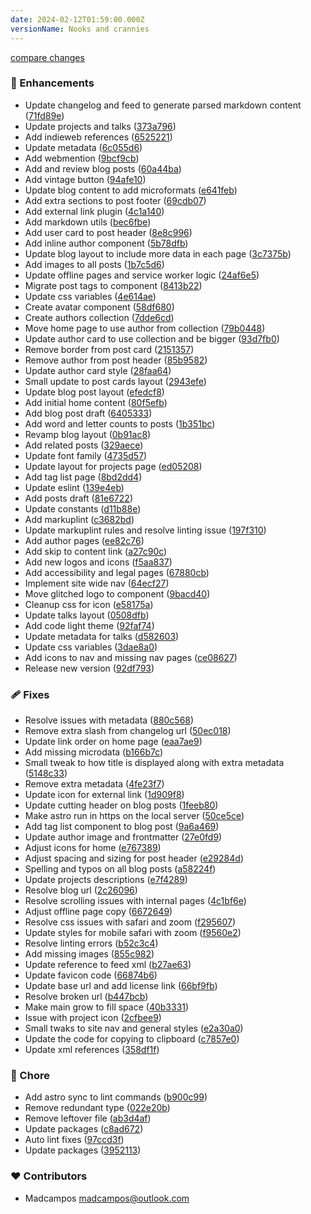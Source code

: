 ```yaml
---
date: 2024-02-12T01:59:00.000Z
versionName: Nooks and crannies
---
```


[compare changes](https://github.com/madcampos/madcampos/compare/v3.3.0...v3.4.0)

### 🚀 Enhancements

- Update changelog and feed to generate parsed markdown content ([71fd89e](https://github.com/madcampos/madcampos/commit/71fd89e))
- Update projects and talks ([373a796](https://github.com/madcampos/madcampos/commit/373a796))
- Add indieweb references ([6525221](https://github.com/madcampos/madcampos/commit/6525221))
- Update metadata ([6c055d6](https://github.com/madcampos/madcampos/commit/6c055d6))
- Add webmention ([9bcf9cb](https://github.com/madcampos/madcampos/commit/9bcf9cb))
- Add and review blog posts ([60a44ba](https://github.com/madcampos/madcampos/commit/60a44ba))
- Add vintage button ([94afe10](https://github.com/madcampos/madcampos/commit/94afe10))
- Update blog content to add microformats ([e641feb](https://github.com/madcampos/madcampos/commit/e641feb))
- Add extra sections to post footer ([69cdb07](https://github.com/madcampos/madcampos/commit/69cdb07))
- Add external link plugin ([4c1a140](https://github.com/madcampos/madcampos/commit/4c1a140))
- Add markdown utils ([bec6fbe](https://github.com/madcampos/madcampos/commit/bec6fbe))
- Add user card to post header ([8e8c996](https://github.com/madcampos/madcampos/commit/8e8c996))
- Add inline author component ([5b78dfb](https://github.com/madcampos/madcampos/commit/5b78dfb))
- Update blog layout to include more data in each page ([3c7375b](https://github.com/madcampos/madcampos/commit/3c7375b))
- Add images to all posts ([1b7c5d6](https://github.com/madcampos/madcampos/commit/1b7c5d6))
- Update offline pages and service worker logic ([24af6e5](https://github.com/madcampos/madcampos/commit/24af6e5))
- Migrate post tags to component ([8413b22](https://github.com/madcampos/madcampos/commit/8413b22))
- Update css variables ([4e614ae](https://github.com/madcampos/madcampos/commit/4e614ae))
- Create avatar component ([58df680](https://github.com/madcampos/madcampos/commit/58df680))
- Create authors collection ([7dde6cd](https://github.com/madcampos/madcampos/commit/7dde6cd))
- Move home page to use author from collection ([79b0448](https://github.com/madcampos/madcampos/commit/79b0448))
- Update author card to use collection and be bigger ([93d7fb0](https://github.com/madcampos/madcampos/commit/93d7fb0))
- Remove border from post card ([2151357](https://github.com/madcampos/madcampos/commit/2151357))
- Remove author from post header ([85b9582](https://github.com/madcampos/madcampos/commit/85b9582))
- Update author card style ([28faa64](https://github.com/madcampos/madcampos/commit/28faa64))
- Small update to post cards layout ([2943efe](https://github.com/madcampos/madcampos/commit/2943efe))
- Update blog post layout ([efedcf8](https://github.com/madcampos/madcampos/commit/efedcf8))
- Add initial home content ([80f5efb](https://github.com/madcampos/madcampos/commit/80f5efb))
- Add blog post draft ([6405333](https://github.com/madcampos/madcampos/commit/6405333))
- Add word and letter counts to posts ([1b351bc](https://github.com/madcampos/madcampos/commit/1b351bc))
- Revamp blog layout ([0b91ac8](https://github.com/madcampos/madcampos/commit/0b91ac8))
- Add related posts ([329aece](https://github.com/madcampos/madcampos/commit/329aece))
- Update font family ([4735d57](https://github.com/madcampos/madcampos/commit/4735d57))
- Update layout for projects page ([ed05208](https://github.com/madcampos/madcampos/commit/ed05208))
- Add tag list page ([8bd2dd4](https://github.com/madcampos/madcampos/commit/8bd2dd4))
- Update eslint ([139e4eb](https://github.com/madcampos/madcampos/commit/139e4eb))
- Add posts draft ([81e6722](https://github.com/madcampos/madcampos/commit/81e6722))
- Update constants ([d11b88e](https://github.com/madcampos/madcampos/commit/d11b88e))
- Add markuplint ([c3682bd](https://github.com/madcampos/madcampos/commit/c3682bd))
- Update markuplint rules and resolve linting issue ([197f310](https://github.com/madcampos/madcampos/commit/197f310))
- Add author pages ([ee82c76](https://github.com/madcampos/madcampos/commit/ee82c76))
- Add skip to content link ([a27c90c](https://github.com/madcampos/madcampos/commit/a27c90c))
- Add new logos and icons ([f5aa837](https://github.com/madcampos/madcampos/commit/f5aa837))
- Add accessibility and legal pages ([67880cb](https://github.com/madcampos/madcampos/commit/67880cb))
- Implement site wide nav ([64ecf27](https://github.com/madcampos/madcampos/commit/64ecf27))
- Move glitched logo to component ([9bacd40](https://github.com/madcampos/madcampos/commit/9bacd40))
- Cleanup css for icon ([e58175a](https://github.com/madcampos/madcampos/commit/e58175a))
- Update talks layout ([0508dfb](https://github.com/madcampos/madcampos/commit/0508dfb))
- Add code light theme ([92faf74](https://github.com/madcampos/madcampos/commit/92faf74))
- Update metadata for talks ([d582603](https://github.com/madcampos/madcampos/commit/d582603))
- Update css variables ([3dae8a0](https://github.com/madcampos/madcampos/commit/3dae8a0))
- Add icons to nav and missing nav pages ([ce08627](https://github.com/madcampos/madcampos/commit/ce08627))
- Release new version ([92df793](https://github.com/madcampos/madcampos/commit/92df793))

### 🩹 Fixes

- Resolve issues with metadata ([880c568](https://github.com/madcampos/madcampos/commit/880c568))
- Remove extra slash from changelog url ([50ec018](https://github.com/madcampos/madcampos/commit/50ec018))
- Update link order on home page ([eaa7ae9](https://github.com/madcampos/madcampos/commit/eaa7ae9))
- Add missing microdata ([b166b7c](https://github.com/madcampos/madcampos/commit/b166b7c))
- Small tweak to how title is displayed along with extra metadata ([5148c33](https://github.com/madcampos/madcampos/commit/5148c33))
- Remove extra metadata ([4fe23f7](https://github.com/madcampos/madcampos/commit/4fe23f7))
- Update icon for external link ([1d909f8](https://github.com/madcampos/madcampos/commit/1d909f8))
- Update cutting header on blog posts ([1feeb80](https://github.com/madcampos/madcampos/commit/1feeb80))
- Make astro run in https on the local server ([50ce5ce](https://github.com/madcampos/madcampos/commit/50ce5ce))
- Add tag list component to blog post ([9a6a469](https://github.com/madcampos/madcampos/commit/9a6a469))
- Update author image and frontmatter ([27e0fd9](https://github.com/madcampos/madcampos/commit/27e0fd9))
- Adjust icons for home ([e767389](https://github.com/madcampos/madcampos/commit/e767389))
- Adjust spacing and sizing for post header ([e29284d](https://github.com/madcampos/madcampos/commit/e29284d))
- Spelling and typos on all blog posts ([a58224f](https://github.com/madcampos/madcampos/commit/a58224f))
- Update projects descriptions ([e7f4289](https://github.com/madcampos/madcampos/commit/e7f4289))
- Resolve blog url ([2c26096](https://github.com/madcampos/madcampos/commit/2c26096))
- Resolve scrolling issues with internal pages ([4c1bf6e](https://github.com/madcampos/madcampos/commit/4c1bf6e))
- Adjust offline page copy ([6672649](https://github.com/madcampos/madcampos/commit/6672649))
- Resolve css issues with safari and zoom ([f295607](https://github.com/madcampos/madcampos/commit/f295607))
- Update styles for mobile safari with zoom ([f9560e2](https://github.com/madcampos/madcampos/commit/f9560e2))
- Resolve linting errors ([b52c3c4](https://github.com/madcampos/madcampos/commit/b52c3c4))
- Add missing images ([855c982](https://github.com/madcampos/madcampos/commit/855c982))
- Update reference to feed xml ([b27ae63](https://github.com/madcampos/madcampos/commit/b27ae63))
- Update favicon code ([66874b6](https://github.com/madcampos/madcampos/commit/66874b6))
- Update base url and add license link ([66bf9fb](https://github.com/madcampos/madcampos/commit/66bf9fb))
- Resolve broken url ([b447bcb](https://github.com/madcampos/madcampos/commit/b447bcb))
- Make main grow to fill space ([40b3331](https://github.com/madcampos/madcampos/commit/40b3331))
- Issue with project icon ([2cfbee9](https://github.com/madcampos/madcampos/commit/2cfbee9))
- Small twaks to site nav and general styles ([e2a30a0](https://github.com/madcampos/madcampos/commit/e2a30a0))
- Update the code for copying to clipboard ([c7857e0](https://github.com/madcampos/madcampos/commit/c7857e0))
- Update xml references ([358df1f](https://github.com/madcampos/madcampos/commit/358df1f))

### 🏡 Chore

- Add astro sync to lint commands ([b900c99](https://github.com/madcampos/madcampos/commit/b900c99))
- Remove redundant type ([022e20b](https://github.com/madcampos/madcampos/commit/022e20b))
- Remove leftover file ([ab3d4af](https://github.com/madcampos/madcampos/commit/ab3d4af))
- Update packages ([c8ad672](https://github.com/madcampos/madcampos/commit/c8ad672))
- Auto lint fixes ([97ccd3f](https://github.com/madcampos/madcampos/commit/97ccd3f))
- Update packages ([3952113](https://github.com/madcampos/madcampos/commit/3952113))

### ❤️ Contributors

- Madcampos <madcampos@outlook.com>
